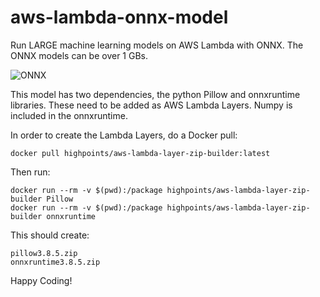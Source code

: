 # aws-lambda-onnx-model

Run LARGE machine learning models on AWS Lambda with ONNX. The ONNX models can be over 1 GBs.

![ONNX](https://user-images.githubusercontent.com/5720767/154100057-06d25a00-cfd5-40a6-b4c4-a303bbcaf5d7.jpg)



This model has two dependencies, the python Pillow and onnxruntime libraries. These need to be added as AWS Lambda Layers. Numpy is included in the onnxruntime. 

In order to create the Lambda Layers, do a Docker pull:


    docker pull highpoints/aws-lambda-layer-zip-builder:latest  



Then run:



    docker run --rm -v $(pwd):/package highpoints/aws-lambda-layer-zip-builder Pillow  
    docker run --rm -v $(pwd):/package highpoints/aws-lambda-layer-zip-builder onnxruntime 


This should create:



    pillow3.8.5.zip  
    onnxruntime3.8.5.zip



Happy Coding!
